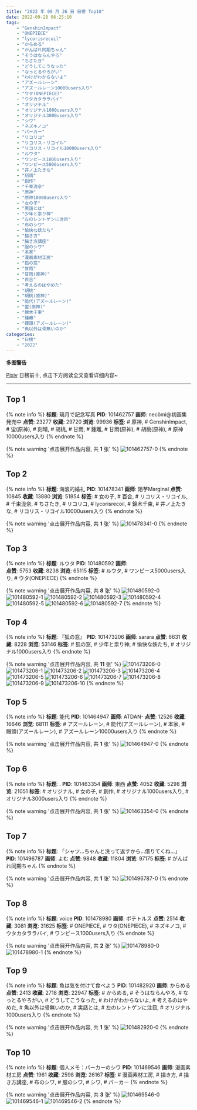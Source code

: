 ```yaml
---
title: "2022 年 09 月 26 日 日榜 Top10"
date: 2022-09-28 06:25:10
tags:
    - "GenshinImpact"
    - "ONEPIECE"
    - "lycorisrecoil"
    - "からめる"
    - "がんばれ同期ちゃん"
    - "そうはならんやろ"
    - "ちさたき"
    - "どうしてこうなった"
    - "なっとるやろがい"
    - "わけがわからないよ"
    - "アズールレーン"
    - "アズールレーン10000users入り"
    - "ウタ(ONEPIECE)"
    - "ウタカタララバイ"
    - "オリジナル"
    - "オリジナル1000users入り"
    - "オリジナル3000users入り"
    - "シワ"
    - "ネズキノコ"
    - "パーカー"
    - "リコリコ"
    - "リコリス・リコイル"
    - "リコリス・リコイル10000users入り"
    - "ルウタ"
    - "ワンピース1000users入り"
    - "ワンピース5000users入り"
    - "井ノ上たきな"
    - "刻晴"
    - "創作"
    - "千束泷奈"
    - "原神"
    - "原神10000users入り"
    - "女の子"
    - "実話とは"
    - "少年と祟り神"
    - "左のレントゲンに注目"
    - "布のシワ"
    - "愉快な妖たち"
    - "描き方"
    - "描き方講座"
    - "服のシワ"
    - "本家"
    - "漫画素材工房"
    - "狐の窓"
    - "甘雨"
    - "甘雨(原神)"
    - "百合"
    - "考えるのはやめた"
    - "胡桃"
    - "胡桃(原神)"
    - "能代(アズールレーン)"
    - "蛍(原神)"
    - "錦木千束"
    - "鍾離"
    - "饅頭(アズールレーン)"
    - "魚以外は骨無いのか"
categories:
    - "日榜"
    - "2022"
---
```


<i class="fa fa-triangle-exclamation"></i>**多图警告**<i class="fa fa-triangle-exclamation"></i>

[Pixiv](https://www.pixiv.net/) 日榜前十, 点击下方阅读全文查看详细内容~

<!-- more -->

---

## Top 1

{% note info %}
**标题**: 璃月で記念写真
**PID**: 101462757 **画师**: necömi@初画集発売中
**点赞**: 23277 **收藏**: 29720 **浏览**: 99936
**标签**: # 原神, # GenshinImpact, # 蛍(原神), # 刻晴, # 胡桃, # 甘雨, # 鍾離, # 甘雨(原神), # 胡桃(原神), # 原神10000users入り
{% endnote %}

{% note warning '点击展开作品内容, 共 **1** 张' %}
![101462757-0](https://i.pixiv.re/img-original/img/2022/09/25/00/00/42/101462757_p0.png)
{% endnote %}

## Top 2

{% note info %}
**标题**: 海浪的婚礼
**PID**: 101478341 **画师**: 陌芋Marginal
**点赞**: 10845 **收藏**: 13880 **浏览**: 51854
**标签**: # 女の子, # 百合, # リコリス・リコイル, # 千束泷奈, # ちさたき, # リコリコ, # lycorisrecoil, # 錦木千束, # 井ノ上たきな, # リコリス・リコイル10000users入り
{% endnote %}

{% note warning '点击展开作品内容, 共 **1** 张' %}
![101478341-0](https://i.pixiv.re/img-original/img/2022/09/25/16/56/37/101478341_p0.jpg)
{% endnote %}

## Top 3

{% note info %}
**标题**: ルウタ
**PID**: 101480592 **画师**: ㅤㅤㅤㅤㅤㅤㅤㅤㅤㅤㅤㅤㅤ
**点赞**: 5753 **收藏**: 8238 **浏览**: 65115
**标签**: # ルウタ, # ワンピース5000users入り, # ウタ(ONEPIECE)
{% endnote %}

{% note warning '点击展开作品内容, 共 **8** 张' %}
![101480592-0](https://i.pixiv.re/img-original/img/2022/09/25/18/33/41/101480592_p0.jpg)
![101480592-1](https://i.pixiv.re/img-original/img/2022/09/25/18/33/41/101480592_p1.jpg)
![101480592-2](https://i.pixiv.re/img-original/img/2022/09/25/18/33/41/101480592_p2.jpg)
![101480592-3](https://i.pixiv.re/img-original/img/2022/09/25/18/33/41/101480592_p3.jpg)
![101480592-4](https://i.pixiv.re/img-original/img/2022/09/25/18/33/41/101480592_p4.jpg)
![101480592-5](https://i.pixiv.re/img-original/img/2022/09/25/18/33/41/101480592_p5.jpg)
![101480592-6](https://i.pixiv.re/img-original/img/2022/09/25/18/33/41/101480592_p6.jpg)
![101480592-7](https://i.pixiv.re/img-original/img/2022/09/25/18/33/41/101480592_p7.jpg)
{% endnote %}

## Top 4

{% note info %}
**标题**: 『狐の窓』
**PID**: 101473206 **画师**: sarara
**点赞**: 6631 **收藏**: 8228 **浏览**: 53146
**标签**: # 狐の窓, # 少年と祟り神, # 愉快な妖たち, # オリジナル1000users入り
{% endnote %}

{% note warning '点击展开作品内容, 共 **11** 张' %}
![101473206-0](https://i.pixiv.re/img-original/img/2022/09/25/12/25/18/101473206_p0.png)
![101473206-1](https://i.pixiv.re/img-original/img/2022/09/25/12/25/18/101473206_p1.png)
![101473206-2](https://i.pixiv.re/img-original/img/2022/09/25/12/25/18/101473206_p2.png)
![101473206-3](https://i.pixiv.re/img-original/img/2022/09/25/12/25/18/101473206_p3.png)
![101473206-4](https://i.pixiv.re/img-original/img/2022/09/25/12/25/18/101473206_p4.png)
![101473206-5](https://i.pixiv.re/img-original/img/2022/09/25/12/25/18/101473206_p5.png)
![101473206-6](https://i.pixiv.re/img-original/img/2022/09/25/12/25/18/101473206_p6.png)
![101473206-7](https://i.pixiv.re/img-original/img/2022/09/25/12/25/18/101473206_p7.png)
![101473206-8](https://i.pixiv.re/img-original/img/2022/09/25/12/25/18/101473206_p8.png)
![101473206-9](https://i.pixiv.re/img-original/img/2022/09/25/12/25/18/101473206_p9.png)
![101473206-10](https://i.pixiv.re/img-original/img/2022/09/25/12/25/18/101473206_p10.png)
{% endnote %}

## Top 5

{% note info %}
**标题**: 能代
**PID**: 101464947 **画师**: ATDAN-
**点赞**: 12526 **收藏**: 16646 **浏览**: 68111
**标签**: # アズールレーン, # 能代(アズールレーン), # 本家, # 饅頭(アズールレーン), # アズールレーン10000users入り
{% endnote %}

{% note warning '点击展开作品内容, 共 **1** 张' %}
![101464947-0](https://i.pixiv.re/img-original/img/2022/09/27/14/18/03/101464947_p0.jpg)
{% endnote %}

## Top 6

{% note info %}
**标题**: .
**PID**: 101463354 **画师**: 東西
**点赞**: 4052 **收藏**: 5298 **浏览**: 21051
**标签**: # オリジナル, # 女の子, # 創作, # オリジナル1000users入り, # オリジナル3000users入り
{% endnote %}

{% note warning '点击展开作品内容, 共 **1** 张' %}
![101463354-0](https://i.pixiv.re/img-original/img/2022/09/25/00/14/10/101463354_p0.jpg)
{% endnote %}

## Top 7

{% note info %}
**标题**: 「シャツ…ちゃんと洗って返すから…借りてくね…」
**PID**: 101496787 **画师**: よむ
**点赞**: 9848 **收藏**: 11804 **浏览**: 97175
**标签**: # がんばれ同期ちゃん
{% endnote %}

{% note warning '点击展开作品内容, 共 **1** 张' %}
![101496787-0](https://i.pixiv.re/img-original/img/2022/09/26/08/03/26/101496787_p0.png)
{% endnote %}

## Top 8

{% note info %}
**标题**: voice
**PID**: 101478980 **画师**: ポテトルス
**点赞**: 2514 **收藏**: 3081 **浏览**: 31625
**标签**: # ONEPIECE, # ウタ(ONEPIECE), # ネズキノコ, # ウタカタララバイ, # ワンピース1000users入り
{% endnote %}

{% note warning '点击展开作品内容, 共 **2** 张' %}
![101478980-0](https://i.pixiv.re/img-original/img/2022/09/25/17/24/03/101478980_p0.jpg)
![101478980-1](https://i.pixiv.re/img-original/img/2022/09/25/17/24/03/101478980_p1.jpg)
{% endnote %}

## Top 9

{% note info %}
**标题**: 魚は気を付けて食べよう
**PID**: 101482920 **画师**: からめる
**点赞**: 2413 **收藏**: 2718 **浏览**: 22947
**标签**: # からめる, # そうはならんやろ, # なっとるやろがい, # どうしてこうなった, # わけがわからないよ, # 考えるのはやめた, # 魚以外は骨無いのか, # 実話とは, # 左のレントゲンに注目, # オリジナル1000users入り
{% endnote %}

{% note warning '点击展开作品内容, 共 **1** 张' %}
![101482920-0](https://i.pixiv.re/img-original/img/2022/09/25/20/04/33/101482920_p0.png)
{% endnote %}

## Top 10

{% note info %}
**标题**: 個人メモ：パーカーのシワ
**PID**: 101469546 **画师**: 漫画素材工房
**点赞**: 1961 **收藏**: 2598 **浏览**: 26167
**标签**: # 漫画素材工房, # 描き方, # 描き方講座, # 布のシワ, # 服のシワ, # シワ, # パーカー
{% endnote %}

{% note warning '点击展开作品内容, 共 **3** 张' %}
![101469546-0](https://i.pixiv.re/img-original/img/2022/09/25/08/00/02/101469546_p0.jpg)
![101469546-1](https://i.pixiv.re/img-original/img/2022/09/25/08/00/02/101469546_p1.jpg)
![101469546-2](https://i.pixiv.re/img-original/img/2022/09/25/08/00/02/101469546_p2.jpg)
{% endnote %}
